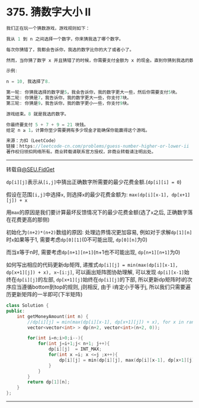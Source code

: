 # 375. 猜数字大小 II

```c++
我们正在玩一个猜数游戏，游戏规则如下：

我从 1 到 n 之间选择一个数字，你来猜我选了哪个数字。

每次你猜错了，我都会告诉你，我选的数字比你的大了或者小了。

然而，当你猜了数字 x 并且猜错了的时候，你需要支付金额为 x 的现金。直到你猜到我选的数字，你才算赢得了这个游戏。

示例:

n = 10, 我选择了8.

第一轮: 你猜我选择的数字是5，我会告诉你，我的数字更大一些，然后你需要支付5块。
第二轮: 你猜是7，我告诉你，我的数字更大一些，你支付7块。
第三轮: 你猜是9，我告诉你，我的数字更小一些，你支付9块。

游戏结束。8 就是我选的数字。

你最终要支付 5 + 7 + 9 = 21 块钱。
给定 n ≥ 1，计算你至少需要拥有多少现金才能确保你能赢得这个游戏。

来源：力扣（LeetCode）
链接：https://leetcode-cn.com/problems/guess-number-higher-or-lower-ii
著作权归领扣网络所有。商业转载请联系官方授权，非商业转载请注明出处。
```

---

转载自[@SEU.FidGet](https://leetcode-cn.com/problems/guess-number-higher-or-lower-ii/comments/)

`dp[i][j]`表示从`[i,j]`中猜出正确数字所需要的最少花费金额.(`dp[i][i] = 0`)

假设在范围`[i,j]`中选择`x`, 则选择`x`的最少花费金额为: `max(dp[i][x-1], dp[x+1][j]) + x`

用`max`的原因是我们要计算最坏反馈情况下的最少花费金额(选了`x`之后, 正确数字落在花费更高的那侧)

初始化为`(n+2)*(n+2)`数组的原因: 处理边界情况更加容易, 例如对于求解`dp[1][n]`时`x`如果等于1, 需要考虑`dp[0][1]`(0不可能出现, `dp[0][n]`为0)

而当x等于n时, 需要考虑`dp[n+1][n+1]`(n+1也不可能出现, `dp[n+1][n+1]`为0)

如何写出相应的代码更新dp矩阵, 递推式`dp[i][j] = min(max(dp[i][x-1], dp[x+1][j]) + x), x~[i:j]`, 可以画出矩阵图协助理解, 可以发现
`dp[i][x-1]`始终在`dp[i][j]`的左部, `dp[x+1][j]`始终在`dp[i][j]`的下部, 所以更新dp矩阵时i的次序应当遵循bottom到top的规则, j则相反, 由于
i肯定小于等于j, 所以我们只需要遍历更新矩阵的一半即可(下半矩阵)


```c++
class Solution {
public:
    int getMoneyAmount(int n) {
        //dp[i][j] = min(max(dp[i][x-1], dp[x+1][j]) + x), for x in range(i,j)
        vector<vector<int> > dp(n+2, vector<int>(n+2, 0));

        for(int i=n;i>0;i--){
            for(int j=i+1;j< n+1; j++){
                dp[i][j]  = INT_MAX;
                for(int x =i; x <=j ;x++){
                    dp[i][j] = min(dp[i][j], max(dp[i][x-1], dp[x+1][j]) + x);
                }
            }
        }
        return dp[1][n];
    }
};
```

---



